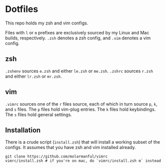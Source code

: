 # Dotfiles
This repo holds my zsh and vim configs.

Files with `l` or `m` prefixes are exclusively sourced by my Linux and Mac builds, respectively. `.zsh` denotes a zsh config, and `.vim` denotes a vim config.

## zsh
`.zshenv` sources `e.zsh` and either `le.zsh` or `me.zsh`.
`.zshrc` sources `r.zsh` and either `lr.zsh` or `mr.zsh`.

## vim
`.vimrc` sources one of the `r` files source, each of which in turn source `p`, `k`, and `s` files.
The `p` files hold vim-plug entries.
The `k` files hold keybindings.
The `s` files hold general settings.

## Installation
There is a crude script (`install.zsh`) that will install a working subset of the configs. It assumes that you have zsh and vim installed already.
```
git clone https://github.com/molarmanful/vimrc
vimrc/install.zsh # if you're on mac, do `vimrc/install.zsh m` instead
```
